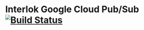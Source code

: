 # Interlok Google Cloud Pub/Sub [![Build Status](https://development.adaptris.net/jenkins/job/Interlok-gcloud-pubsub/badge/icon)](https://development.adaptris.net/jenkins/job/Interlok-gcloud-pubsub/)